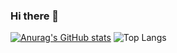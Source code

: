 ### Hi there 👋

[![Anurag's GitHub stats](https://github-readme-stats.vercel.app/api?username=Hudzaiflank)](https://github.com/anuraghazra/github-readme-stats)
![Top Langs](https://github-readme-stats.vercel.app/api/top-langs/?username=anuraghazra&layout=compact)

